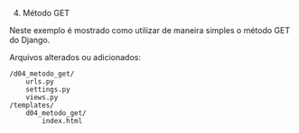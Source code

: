 04. Método GET

Neste exemplo é mostrado como utilizar de maneira simples o método GET do Django.

Arquivos alterados ou adicionados:

    /d04_metodo_get/
        urls.py
        settings.py
        views.py
    /templates/
        d04_metodo_get/
            index.html